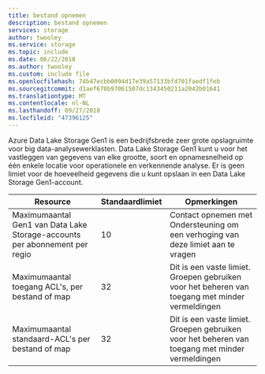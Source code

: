 ```yaml
---
title: bestand opnemen
description: bestand opnemen
services: storage
author: twooley
ms.service: storage
ms.topic: include
ms.date: 06/22/2018
ms.author: twooley
ms.custom: include file
ms.openlocfilehash: 74b47ecbb0094d17e39a57133bfd701faedf1feb
ms.sourcegitcommit: d1aef670b97061507dc1343450211a2042b01641
ms.translationtype: MT
ms.contentlocale: nl-NL
ms.lasthandoff: 09/27/2018
ms.locfileid: "47396125"
---
```

Azure Data Lake Storage Gen1 is een bedrijfsbrede zeer grote opslagruimte voor big data-analysewerklasten. Data Lake Storage Gen1 kunt u voor het vastleggen van gegevens van elke grootte, soort en opnamesnelheid op één enkele locatie voor operationele en verkennende analyse. Er is geen limiet voor de hoeveelheid gegevens die u kunt opslaan in een Data Lake Storage Gen1-account.

| **Resource** | **Standaardlimiet** | **Opmerkingen** |
| --- | --- | --- |
| Maximumaantal Gen1 van Data Lake Storage-accounts per abonnement per regio |10 | Contact opnemen met Ondersteuning om een verhoging van deze limiet aan te vragen |
| Maximumaantal toegang ACL's, per bestand of map |32 | Dit is een vaste limiet. Groepen gebruiken voor het beheren van toegang met minder vermeldingen |
| Maximumaantal standaard-ACL's per bestand of map |32 | Dit is een vaste limiet. Groepen gebruiken voor het beheren van toegang met minder vermeldingen |

